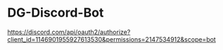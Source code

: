 # DG-Discord-Bot

https://discord.com/api/oauth2/authorize?client_id=1146901955927613530&permissions=2147534912&scope=bot
